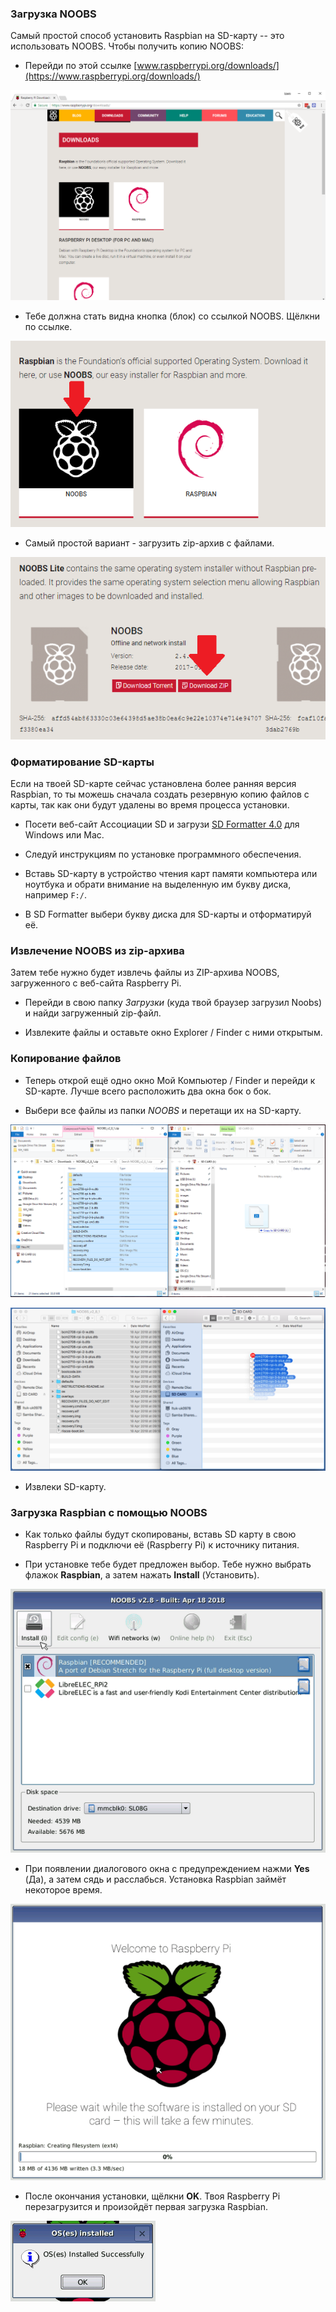 ### Загрузка NOOBS

Самый простой способ установить Raspbian на SD-карту -- это использовать NOOBS. Чтобы получить копию NOOBS:

+ Перейди по этой ссылке [www.raspberrypi.org/downloads/](https://www.raspberrypi.org/downloads/)

![Страница загрузки](images/downloads-page.png)

+ Тебе должна стать видна кнопка (блок) со ссылкой NOOBS. Щёлкни по ссылке.

![Нажми на NOOBS](images/click-noobs.png)

+ Самый простой вариант - загрузить zip-архив с файлами.

![Загрузить zip](images/download-zip.png)

### Форматирование SD-карты

Если на твоей SD-карте сейчас установлена ​​более ранняя версия Raspbian, то ты можешь сначала создать резервную копию файлов с карты, так как они будут удалены во время процесса установки.

+ Посети веб-сайт Ассоциации SD и загрузи [SD Formatter 4.0](https://www.sdcard.org/downloads/formatter_4/index.html) для Windows или Mac.

+ Следуй инструкциям по установке программного обеспечения.

+ Вставь SD-карту в устройство чтения карт памяти компьютера или ноутбука и обрати внимание на выделенную им букву диска, например `F:/`.

+ В SD Formatter выбери букву диска для SD-карты и отформатируй её.

### Извлечение NOOBS из zip-архива

Затем тебе нужно будет извлечь файлы из ZIP-архива NOOBS, загруженного с веб-сайта Raspberry Pi.

+ Перейди в свою папку *Загрузки* (куда твой браузер загрузил Noobs) и найди загруженный zip-файл.

+ Извлеките файлы и оставьте окно Explorer / Finder с ними открытым.

### Копирование файлов

+ Теперь открой ещё одно окно Мой Компьютер / Finder и перейди к SD-карте. Лучше всего расположить два окна бок о бок.

+ Выбери все файлы из папки *NOOBS* и перетащи их на SD-карту.

![копирование в windows](images/copy3.png)

![копирование в macos](images/macos_copy.png)

+ Извлеки SD-карту.

### Загрузка Raspbian с помощью NOOBS

+ Как только файлы будут скопированы, вставь SD карту в свою Raspberry Pi и подключи её (Raspberry Pi) к источнику питания.

+ При установке тебе будет предложен выбор. Тебе нужно выбрать флажок **Raspbian**, а затем нажать **Install** (Установить).

![установка](images/install.png)

+ При появлении диалогового окна с предупреждением нажми **Yes** (Да), а затем сядь и расслабься. Установка Raspbian займёт некоторое время.

![установка](images/installing.png)

+ После окончания установки, щёлкни **OK**. Твоя Raspberry Pi перезагрузится и произойдёт первая загрузка Raspbian.

![установка завершена](images/installed.png)